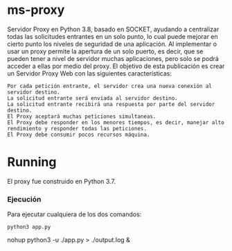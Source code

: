 # ms-proxy

Servidor Proxy en Python 3.8, basado en SOCKET, ayudando a centralizar todas las solicitudes entrantes en un solo punto, lo cual puede mejorar en cierto punto los niveles de seguridad de una aplicación. 
Al implementar o usar un proxy permite la apertura de un solo puerto, es decir, que se pueden tener a nivel de servidor muchas aplicaciones, pero solo se podrá acceder a ellas por medio del proxy.
El objetivo de esta publicación es crear un Servidor Proxy Web con las siguientes características:
```
Por cada petición entrante, el servidor crea una nueva conexión al servidor destino.
La solicitud entrante será enviada al servidor destino.
La solicitud entrante recibirá una respuesta por parte del servidor destino.
El Proxy aceptará muchas peticiones simultaneas.
El Proxy debe responder en los menores tiempos, es decir, manejar alto rendimiento y responder todas las peticiones.
El Proxy debe consumir pocos recursos máquina.
```


# Running 
El proxy fue construido en Python 3.7.

### Ejecución

Para ejecutar cualquiera de los dos comandos:
```
python3 app.py
```
nohup python3 -u ./app.py > ./output.log &
```
